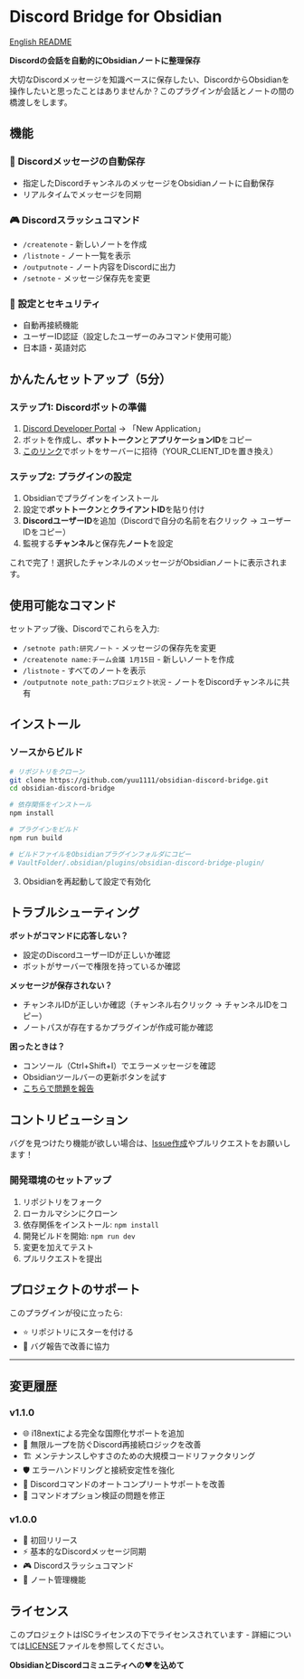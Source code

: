 # Discord Bridge for Obsidian

[English README](README.md)

**Discordの会話を自動的にObsidianノートに整理保存**

大切なDiscordメッセージを知識ベースに保存したい、DiscordからObsidianを操作したいと思ったことはありませんか？このプラグインが会話とノートの間の橋渡しをします。

## 機能

### 💬 **Discordメッセージの自動保存**
- 指定したDiscordチャンネルのメッセージをObsidianノートに自動保存
- リアルタイムでメッセージを同期

### 🎮 **Discordスラッシュコマンド**
- `/createnote` - 新しいノートを作成
- `/listnote` - ノート一覧を表示
- `/outputnote` - ノート内容をDiscordに出力
- `/setnote` - メッセージ保存先を変更

### 🔧 **設定とセキュリティ**
- 自動再接続機能
- ユーザーID認証（設定したユーザーのみコマンド使用可能）
- 日本語・英語対応


## かんたんセットアップ（5分）

### ステップ1: Discordボットの準備
1. [Discord Developer Portal](https://discord.com/developers/applications) → 「New Application」
2. ボットを作成し、**ボットトークン**と**アプリケーションID**をコピー
3. [このリンク](https://discord.com/api/oauth2/authorize?client_id=YOUR_CLIENT_ID&permissions=2048&scope=bot%20applications.commands)でボットをサーバーに招待（YOUR_CLIENT_IDを置き換え）

### ステップ2: プラグインの設定
1. Obsidianでプラグインをインストール
2. 設定で**ボットトークン**と**クライアントID**を貼り付け
3. **DiscordユーザーID**を追加（Discordで自分の名前を右クリック → ユーザーIDをコピー）
4. 監視する**チャンネル**と保存先**ノート**を設定

これで完了！選択したチャンネルのメッセージがObsidianノートに表示されます。

## 使用可能なコマンド

セットアップ後、Discordでこれらを入力:

- `/setnote path:研究ノート` - メッセージの保存先を変更
- `/createnote name:チーム会議 1月15日` - 新しいノートを作成
- `/listnote` - すべてのノートを表示
- `/outputnote note_path:プロジェクト状況` - ノートをDiscordチャンネルに共有

## インストール

### ソースからビルド
```bash
# リポジトリをクローン
git clone https://github.com/yuu1111/obsidian-discord-bridge.git
cd obsidian-discord-bridge

# 依存関係をインストール
npm install

# プラグインをビルド
npm run build

# ビルドファイルをObsidianプラグインフォルダにコピー
# VaultFolder/.obsidian/plugins/obsidian-discord-bridge-plugin/
```

3. Obsidianを再起動して設定で有効化

## トラブルシューティング

**ボットがコマンドに応答しない？**
- 設定のDiscordユーザーIDが正しいか確認
- ボットがサーバーで権限を持っているか確認

**メッセージが保存されない？**
- チャンネルIDが正しいか確認（チャンネル右クリック → チャンネルIDをコピー）
- ノートパスが存在するかプラグインが作成可能か確認

**困ったときは？**
- コンソール（Ctrl+Shift+I）でエラーメッセージを確認
- Obsidianツールバーの更新ボタンを試す
- [こちらで問題を報告](https://github.com/yuu1111/obsidian-discord-bridge/issues)

## コントリビューション

バグを見つけたり機能が欲しい場合は、[Issue作成](https://github.com/yuu1111/obsidian-discord-bridge/issues)やプルリクエストをお願いします！

### 開発環境のセットアップ
1. リポジトリをフォーク
2. ローカルマシンにクローン
3. 依存関係をインストール: `npm install`
4. 開発ビルドを開始: `npm run dev`
5. 変更を加えてテスト
6. プルリクエストを提出


## プロジェクトのサポート

このプラグインが役に立ったら:
- ⭐ リポジトリにスターを付ける
- 🐛 バグ報告で改善に協力

---

## 変更履歴

### v1.1.0
- 🌐 i18nextによる完全な国際化サポートを追加
- 🔧 無限ループを防ぐDiscord再接続ロジックを改善
- 🏗️ メンテナンスしやすさのための大規模コードリファクタリング
- 🛡️ エラーハンドリングと接続安定性を強化
- 📝 Discordコマンドのオートコンプリートサポートを改善
- 🎯 コマンドオプション検証の問題を修正

### v1.0.0
- 🎉 初回リリース
- ⚡ 基本的なDiscordメッセージ同期
- 🎮 Discordスラッシュコマンド
- 📁 ノート管理機能

## ライセンス

このプロジェクトはISCライセンスの下でライセンスされています - 詳細については[LICENSE](LICENSE)ファイルを参照してください。

**ObsidianとDiscordコミュニティへの❤️を込めて**